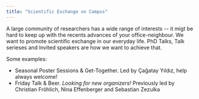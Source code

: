 ```yaml
---
title: "Scientific Exchange on Campus"
---
```


A large community of researchers has a wide range of interests -- it migt be hard to keep up with the recents advances of your office-neighbour. We want to promote scientific exchange in our everyday life. PhD Talks, Talk serieses and Invited speakers are how we want to achieve that.

Some examples:
- Seasonal Poster Sessions & Get-Together. Led by Çağatay Yıldız, help always welcome!
- Friday Talk & Beer. *Looking for new organizers!* Previously led by Christian Fröhlich, Nina Effenberger and Sebastian Zezulka
